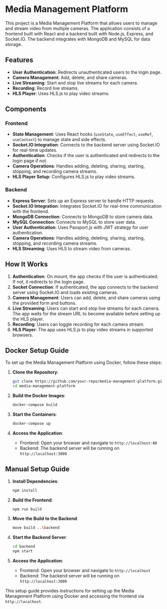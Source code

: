 # Media Management Platform

This project is a Media Management Platform that allows users to manage and stream video from multiple cameras. The application consists of a frontend built with React and a backend built with Node.js, Express, and Socket.IO. The backend integrates with MongoDB and MySQL for data storage.

## Features

- **User Authentication**: Redirects unauthenticated users to the login page.
- **Camera Management**: Add, delete, and share cameras.
- **Live Streaming**: Start and stop live streams for each camera.
- **Recording**: Record live streams.
- **HLS Player**: Uses HLS.js to play video streams.

## Components

### Frontend

- **State Management**: Uses React hooks (`useState`, `useEffect`, `useRef`, `useContext`) to manage state and side effects.
- **Socket.IO Integration**: Connects to the backend server using Socket.IO for real-time updates.
- **Authentication**: Checks if the user is authenticated and redirects to the login page if not.
- **Camera Operations**: Handles adding, deleting, sharing, starting, stopping, and recording camera streams.
- **HLS Player Setup**: Configures HLS.js to play video streams.

### Backend

- **Express Server**: Sets up an Express server to handle HTTP requests.
- **Socket.IO Integration**: Integrates Socket.IO for real-time communication with the frontend.
- **MongoDB Connection**: Connects to MongoDB to store camera data.
- **MySQL Connection**: Connects to MySQL to store user data.
- **User Authentication**: Uses Passport.js with JWT strategy for user authentication.
- **Camera Operations**: Handles adding, deleting, sharing, starting, stopping, and recording camera streams.
- **HLS Streaming**: Uses HLS to stream video from cameras.

## How It Works

1. **Authentication**: On mount, the app checks if the user is authenticated. If not, it redirects to the login page.
2. **Socket Connection**: If authenticated, the app connects to the backend server using Socket.IO and loads existing cameras.
3. **Camera Management**: Users can add, delete, and share cameras using the provided form and buttons.
4. **Live Streaming**: Users can start and stop live streams for each camera. The app waits for the stream URL to become available before setting up the HLS player.
5. **Recording**: Users can toggle recording for each camera stream.
6. **HLS Player**: The app uses HLS.js to play video streams in supported browsers.

## Docker Setup Guide

To set up the Media Management Platform using Docker, follow these steps:

1. **Clone the Repository**:
    ```sh
    git clone https://github.com/your-repo/media-management-platform.git
    cd media-management-platform
    ```

2. **Build the Docker Images**:
    ```sh
    docker-compose build
    ```

3. **Start the Containers**:
    ```sh
    docker-compose up
    ```

4. **Access the Application**:
    - Frontend: Open your browser and navigate to `http://localhost:80`
    - Backend: The backend server will be running on `http://localhost:3000`

## Manual Setup Guide

1. **Install Dependencies**:
    ```sh
    npm install
    ```

2. **Build the Frontend**:
    ```sh
    npm run build
    ```

3. **Move the Build to the Backend**:
    ```sh
    move build ..\backend
    ```

4. **Start the Backend Server**:
    ```sh
    cd backend
    npm start
    ```

5. **Access the Application**:
    - Frontend: Open your browser and navigate to `http://localhost`
    - Backend: The backend server will be running on `http://localhost:3000`

This setup guide provides instructions for setting up the Media Management Platform using Docker and accessing the frontend via `http://localhost`.